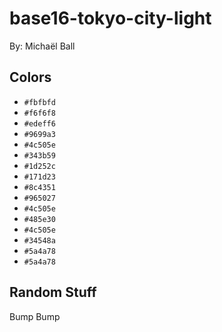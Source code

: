 # base16-tokyo-city-light

By: Michaël Ball

## Colors

* `#fbfbfd`
* `#f6f6f8`
* `#edeff6`
* `#9699a3`
* `#4c505e`
* `#343b59`
* `#1d252c`
* `#171d23`
* `#8c4351`
* `#965027`
* `#4c505e`
* `#485e30`
* `#4c505e`
* `#34548a`
* `#5a4a78`
* `#5a4a78`

## Random Stuff

Bump
Bump
